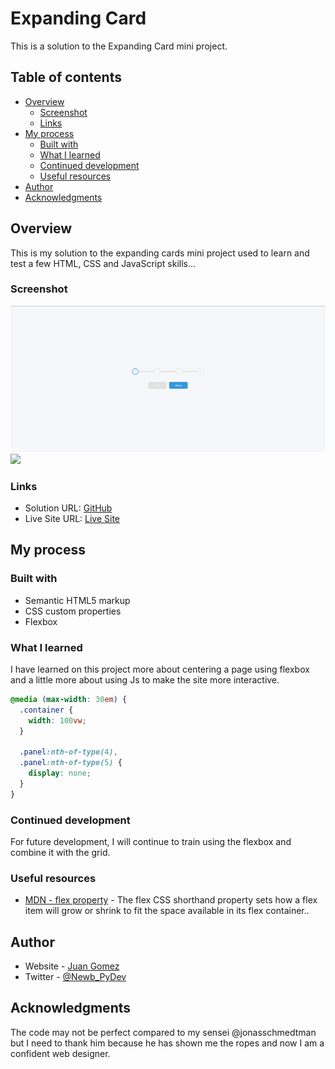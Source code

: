 # Expanding Card

This is a solution to the Expanding Card mini project.

## Table of contents

- [Overview](#overview)
  - [Screenshot](#screenshot)
  - [Links](#links)
- [My process](#my-process)
  - [Built with](#built-with)
  - [What I learned](#what-i-learned)
  - [Continued development](#continued-development)
  - [Useful resources](#useful-resources)
- [Author](#author)
- [Acknowledgments](#acknowledgments)

## Overview

This is my solution to the expanding cards mini project used to learn and test a
few HTML, CSS and JavaScript skills...

### Screenshot

![](./images/screenshot-desktop.png)
![](./images/screencast.gif)

### Links

- Solution URL: [GitHub](https://github.com/newbpydev/02-progress-steps)
- Live Site URL: [Live Site](https://nostalgic-dubinsky-c474fc.netlify.app/)

## My process

### Built with

- Semantic HTML5 markup
- CSS custom properties
- Flexbox

### What I learned

I have learned on this project more about centering a page using flexbox and a
little more about using Js to make the site more interactive.

```css
@media (max-width: 30em) {
  .container {
    width: 100vw;
  }

  .panel:nth-of-type(4),
  .panel:nth-of-type(5) {
    display: none;
  }
}
```

### Continued development

For future development, I will continue to train using the flexbox and combine
it with the grid.

### Useful resources

- [MDN - flex property](https://developer.mozilla.org/en-US/docs/Web/CSS/flex) - The flex CSS shorthand property sets how a flex item will grow or shrink to fit the space available in its flex container..

## Author

- Website - [Juan Gomez](https://www.newbpydev.com)
- Twitter - [@Newb_PyDev](https://twitter.com/Newb_PyDev)

## Acknowledgments

The code may not be perfect compared to my sensei @jonasschmedtman but I need
to thank him because he has shown me the ropes and now I am a confident web
designer.


